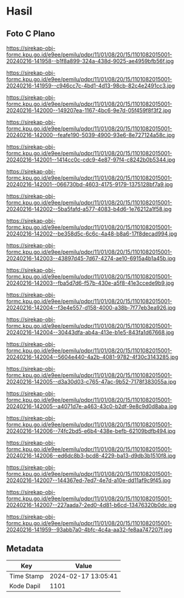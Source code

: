 # Hasil

## Foto C Plano

https://sirekap-obj-formc.kpu.go.id/e9ee/pemilu/pdpr/11/01/08/20/15/1101082015001-20240216-141958--b1f8a899-324a-438d-9025-ae4959bfb56f.jpg

https://sirekap-obj-formc.kpu.go.id/e9ee/pemilu/pdpr/11/01/08/20/15/1101082015001-20240216-141959--c946cc7c-4bd1-4d13-98cb-82c4e2491cc3.jpg

https://sirekap-obj-formc.kpu.go.id/e9ee/pemilu/pdpr/11/01/08/20/15/1101082015001-20240216-142000--149207ea-1167-4bc6-9e7d-05f459f8f3f2.jpg

https://sirekap-obj-formc.kpu.go.id/e9ee/pemilu/pdpr/11/01/08/20/15/1101082015001-20240216-142000--feafe190-5039-4900-93e6-8e727124a58c.jpg

https://sirekap-obj-formc.kpu.go.id/e9ee/pemilu/pdpr/11/01/08/20/15/1101082015001-20240216-142001--1414cc0c-cdc9-4e87-97f4-c8242b0b5344.jpg

https://sirekap-obj-formc.kpu.go.id/e9ee/pemilu/pdpr/11/01/08/20/15/1101082015001-20240216-142001--066730bd-4603-4175-9179-1375128bf7a9.jpg

https://sirekap-obj-formc.kpu.go.id/e9ee/pemilu/pdpr/11/01/08/20/15/1101082015001-20240216-142002--5ba5fafd-a577-4083-b4d6-1e76212a1f58.jpg

https://sirekap-obj-formc.kpu.go.id/e9ee/pemilu/pdpr/11/01/08/20/15/1101082015001-20240216-142002--be358d5c-6c6c-4a48-b8a6-17f8decad994.jpg

https://sirekap-obj-formc.kpu.go.id/e9ee/pemilu/pdpr/11/01/08/20/15/1101082015001-20240216-142003--43897d45-7d67-4274-ae10-6915a4b1a45b.jpg

https://sirekap-obj-formc.kpu.go.id/e9ee/pemilu/pdpr/11/01/08/20/15/1101082015001-20240216-142003--fba5d7d6-f57b-430e-a5f8-41e3ccede9b9.jpg

https://sirekap-obj-formc.kpu.go.id/e9ee/pemilu/pdpr/11/01/08/20/15/1101082015001-20240216-142004--f3e4e557-d158-4000-a38b-7f77eb3ea926.jpg

https://sirekap-obj-formc.kpu.go.id/e9ee/pemilu/pdpr/11/01/08/20/15/1101082015001-20240216-142004--30443dfa-ab4a-413e-b1e5-843fa1d67668.jpg

https://sirekap-obj-formc.kpu.go.id/e9ee/pemilu/pdpr/11/01/08/20/15/1101082015001-20240216-142004--5604e440-4a2b-4081-9782-4f30c3143285.jpg

https://sirekap-obj-formc.kpu.go.id/e9ee/pemilu/pdpr/11/01/08/20/15/1101082015001-20240216-142005--d3a30d03-c765-47ac-9b52-7178f383055a.jpg

https://sirekap-obj-formc.kpu.go.id/e9ee/pemilu/pdpr/11/01/08/20/15/1101082015001-20240216-142005--a4071d7e-a463-43c0-b2df-9e8c9d0d8aba.jpg

https://sirekap-obj-formc.kpu.go.id/e9ee/pemilu/pdpr/11/01/08/20/15/1101082015001-20240216-142006--74fc2bd5-e6b4-438e-befb-62109bdfb494.jpg

https://sirekap-obj-formc.kpu.go.id/e9ee/pemilu/pdpr/11/01/08/20/15/1101082015001-20240216-142006--ed6dc8b3-bcd8-4229-ba13-d9db3b1510f8.jpg

https://sirekap-obj-formc.kpu.go.id/e9ee/pemilu/pdpr/11/01/08/20/15/1101082015001-20240216-142007--144367ed-7ed7-4e7d-a10e-dd11af9c9f45.jpg

https://sirekap-obj-formc.kpu.go.id/e9ee/pemilu/pdpr/11/01/08/20/15/1101082015001-20240216-142007--227aada7-2ed0-4d81-b6cd-13476320b0dc.jpg

https://sirekap-obj-formc.kpu.go.id/e9ee/pemilu/pdpr/11/01/08/20/15/1101082015001-20240216-141959--93abb7a0-4bfc-4c4a-aa32-fe8aa747207f.jpg


## Metadata

| Key        | Value               |
| ---------- | ------------------- |
| Time Stamp | 2024-02-17 13:05:41 |
| Kode Dapil | 1101                |



